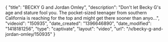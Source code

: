 {
    "title": "BECKY G and Jordan Omley",
    "description": "Don't let Becky G's age and stature fool you. The pocket-sized teenager from southern California is reaching for the top and might get there sooner than anyo...",
    "videoid": "150935",
    "date_created": "1396646890",
    "date_modified": "1418181256",
    "type": "captivate",
    "layout": "video",
    "url": "\/v\/becky-g-and-jordan-omley\/150935"
}